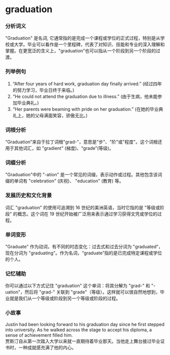 # graduation

### 分析词义

  

"Graduation" 是名词, 它通常指的是完成一个课程或学位的正式过程，特别是从学校或大学。毕业可以看作是一个里程碑，代表了对知识、技能和专业的深入理解和掌握。在更宽泛的含义上，"graduation"也可以指从一个阶段到另一个阶段的过渡。

  

### 列举例句

  

1.  “After four years of hard work, graduation day finally arrived.” (经过四年的努力学习，毕业日终于来临。)
2.  “He could not attend the graduation due to illness.” (由于生病，他未能参加毕业典礼。)
3.  “Her parents were beaming with pride on her graduation.” (在她的毕业典礼上，她的父母满面笑容，骄傲无比。)

  

### 词根分析

  

“Graduation”来自于拉丁词根"grad-"，意思是"步"、"阶"或"程度"。这个词根还用于其他词汇，如 "gradient" (梯度)、“grade”(等级)。

  

### 词缀分析

  

"Graduation"中的 "-ation" 是一个常见的词缀，表示动作或过程。其他包含该词缀的单词有 "celebration" (庆祝)、 "education" (教育) 等。

  

### 发展历史和文化背景

  

词汇 "graduation" 的使用可追溯到 16 世纪的美洲英语，当时它指的是 "等级或阶段" 的概念。这个词在 19 世纪开始被广泛用来表示通过学习获得文凭或学位的过程。

  

### 单词变形

  

"Graduate" 作为动词，有不同的时态变化：过去式和过去分词为 "graduated"，现在分词为 "graduating"。作为名词，“graduate”指的是已完成特定课程或学位的个人。

  

### 记忆辅助

  

你可以通过以下方式记住 "graduation" 这个单词：将其分解为 "grad-" 和 "-uation"，然后将 "grad-" 关联到 "grade"（等级）。这样就可以很自然地想到，毕业就是我们从一个等级或阶段到另一个等级或阶段的过程。

  

### 小故事

  

Justin had been looking forward to his graduation day since he first stepped into university. As he walked across the stage to accept his diploma, a sense of achievement filled him.  
贾斯汀自从第一次踏入大学以来就一直期待着毕业那天。当他走上舞台接过毕业证书时，一种成就感充满了他的内心。
